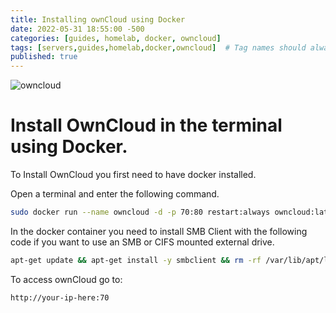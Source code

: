 ```yaml
---
title: Installing ownCloud using Docker
date: 2022-05-31 18:55:00 -500
categories: [guides, homelab, docker, owncloud]
tags: [servers,guides,homelab,docker,owncloud]  # Tag names should always be lowercase
published: true
---
```


![owncloud](https://upload.wikimedia.org/wikipedia/commons/thumb/f/f6/OwnCloud_logo_and_wordmark.svg/443px-OwnCloud_logo_and_wordmark.svg.png)
# Install OwnCloud in the terminal using Docker.

To Install OwnCloud you first need to have docker installed.

Open a terminal and enter the following command.

```bash
sudo docker run --name owncloud -d -p 70:80 restart:always owncloud:latest
```

In the docker container you need to install SMB Client with the following code if you want to use an SMB or CIFS mounted external drive.

```bash
apt-get update && apt-get install -y smbclient && rm -rf /var/lib/apt/lists/*
```

To access ownCloud go to:
```
http://your-ip-here:70
```